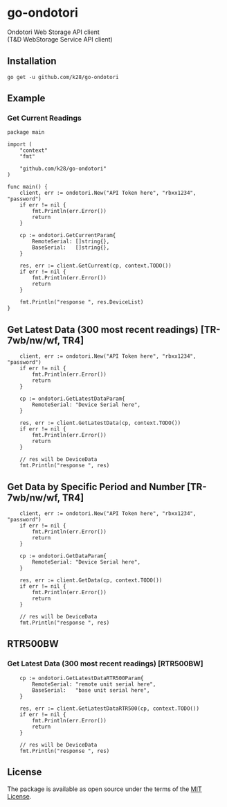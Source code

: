 # go-ondotori
Ondotori Web Storage API client  
(T&D WebStorage Service API client)

## Installation
```
go get -u github.com/k28/go-ondotori
```

## Example

### Get Current Readings

```golang
package main

import (
	"context"
	"fmt"

	"github.com/k28/go-ondotori"
)

func main() {
	client, err := ondotori.New("API Token here", "rbxx1234", "password")
	if err != nil {
		fmt.Println(err.Error())
		return
	}

	cp := ondotori.GetCurrentParam{
		RemoteSerial: []string{},
		BaseSerial:   []string{},
	}

	res, err := client.GetCurrent(cp, context.TODO())
	if err != nil {
		fmt.Println(err.Error())
		return
	}

	fmt.Println("response ", res.DeviceList)
}
```

## Get Latest Data (300 most recent readings) [TR-7wb/nw/wf, TR4]

```golang
	client, err := ondotori.New("API Token here", "rbxx1234", "password")
	if err != nil {
		fmt.Println(err.Error())
		return
	}

	cp := ondotori.GetLatestDataParam{
		RemoteSerial: "Device Serial here",
	}

	res, err := client.GetLatestData(cp, context.TODO())
	if err != nil {
		fmt.Println(err.Error())
		return
	}

	// res will be DeviceData
	fmt.Println("response ", res)
```

## Get Data by Specific Period and Number [TR-7wb/nw/wf, TR4]

```golang
	client, err := ondotori.New("API Token here", "rbxx1234", "password")
	if err != nil {
		fmt.Println(err.Error())
		return
	}

	cp := ondotori.GetDataParam{
		RemoteSerial: "Device Serial here",
	}

	res, err := client.GetData(cp, context.TODO())
	if err != nil {
		fmt.Println(err.Error())
		return
	}

	// res will be DeviceData
	fmt.Println("response ", res)
```

## RTR500BW

### Get Latest Data (300 most recent readings) [RTR500BW]

```golang
	cp := ondotori.GetLatestDataRTR500Param{
		RemoteSerial: "remote unit serial here",
		BaseSerial:   "base unit serial here",
	}

	res, err := client.GetLatestDataRTR500(cp, context.TODO())
	if err != nil {
		fmt.Println(err.Error())
		return
	}

	// res will be DeviceData
	fmt.Println("response ", res)
```

## License

The package is available as open source under the terms of the [MIT License](https://opensource.org/licenses/MIT).


